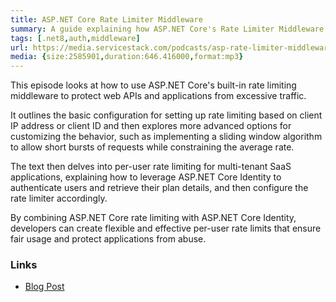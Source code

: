 ```yaml
---
title: ASP.NET Core Rate Limiter Middleware
summary: A guide explaining how ASP.NET Core's Rate Limiter Middleware can be used to protect ServiceStack APIs and Apps from abuse
tags: [.net8,auth,middleware]
url: https://media.servicestack.com/podcasts/asp-rate-limiter-middleware.mp3
media: {size:2585901,duration:646.416000,format:mp3}
---
```


This episode looks at how to use ASP.NET Core's built-in rate limiting middleware to protect 
web APIs and applications from excessive traffic. 

It outlines the basic configuration for setting up rate limiting based on client IP address or 
client ID and then explores more advanced options for customizing the behavior, 
such as implementing a sliding window algorithm to allow short bursts of requests while 
constraining the average rate. 

The text then delves into per-user rate limiting for multi-tenant SaaS applications, explaining 
how to leverage ASP.NET Core Identity to authenticate users and retrieve their plan details, 
and then configure the rate limiter accordingly. 

By combining ASP.NET Core rate limiting with ASP.NET Core Identity, developers can create 
flexible and effective per-user rate limits that ensure fair usage and protect applications 
from abuse.

### Links

- [Blog Post](/posts/asp-rate-limiter-middleware)